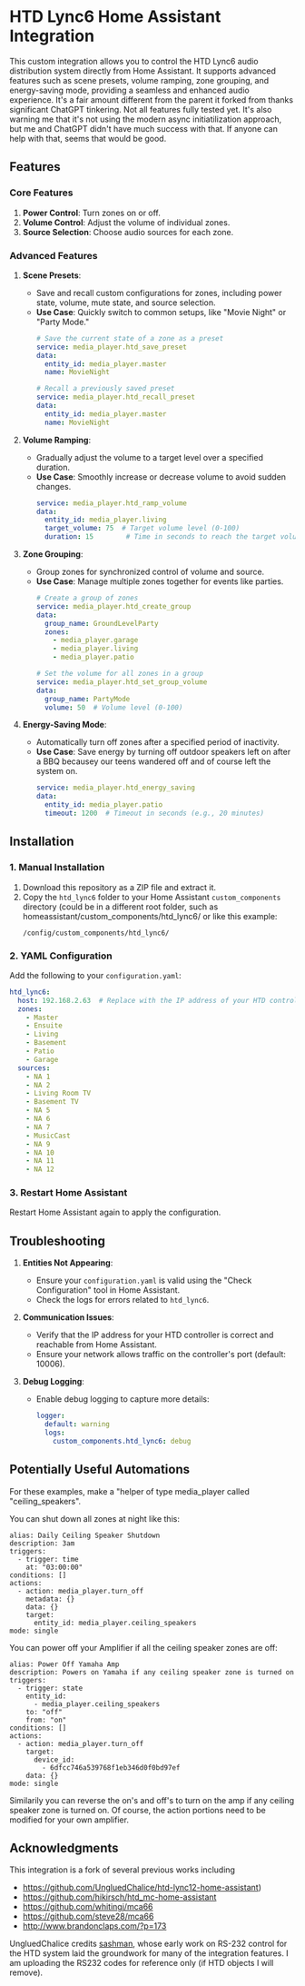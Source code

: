# HTD Lync6 Home Assistant Integration

This custom integration allows you to control the HTD Lync6 audio distribution system directly from Home Assistant. It supports advanced features such as scene presets, volume ramping, zone grouping, and energy-saving mode, providing a seamless and enhanced audio experience. It's a fair amount different from the parent it forked from thanks significant ChatGPT tinkering. Not all features fully tested yet. It's also warning me that it's not using the modern async initiatilization approach, but me and ChatGPT didn't have much success with that. If anyone can help with that, seems that would be good.

## Features

### Core Features

1. **Power Control**: Turn zones on or off.
2. **Volume Control**: Adjust the volume of individual zones.
3. **Source Selection**: Choose audio sources for each zone.

### Advanced Features

1. **Scene Presets**:
   - Save and recall custom configurations for zones, including power state, volume, mute state, and source selection.
   - **Use Case**: Quickly switch to common setups, like "Movie Night" or "Party Mode."
     ```yaml
     # Save the current state of a zone as a preset
     service: media_player.htd_save_preset
     data:
       entity_id: media_player.master
       name: MovieNight

     # Recall a previously saved preset
     service: media_player.htd_recall_preset
     data:
       entity_id: media_player.master
       name: MovieNight
     ```

2. **Volume Ramping**:
   - Gradually adjust the volume to a target level over a specified duration.
   - **Use Case**: Smoothly increase or decrease volume to avoid sudden changes.
     ```yaml
     service: media_player.htd_ramp_volume
     data:
       entity_id: media_player.living
       target_volume: 75  # Target volume level (0-100)
       duration: 15        # Time in seconds to reach the target volume
     ```

3. **Zone Grouping**:
   - Group zones for synchronized control of volume and source.
   - **Use Case**: Manage multiple zones together for events like parties.
     ```yaml
     # Create a group of zones
     service: media_player.htd_create_group
     data:
       group_name: GroundLevelParty
       zones:
         - media_player.garage
         - media_player.living
         - media_player.patio

     # Set the volume for all zones in a group
     service: media_player.htd_set_group_volume
     data:
       group_name: PartyMode
       volume: 50  # Volume level (0-100)
     ```

4. **Energy-Saving Mode**:
   - Automatically turn off zones after a specified period of inactivity.
   - **Use Case**: Save energy by turning off outdoor speakers left on after a BBQ becausey our teens wandered off and of course left the system on.
     ```yaml
     service: media_player.htd_energy_saving
     data:
       entity_id: media_player.patio
       timeout: 1200  # Timeout in seconds (e.g., 20 minutes)
     ```

## Installation

### 1. Manual Installation

1. Download this repository as a ZIP file and extract it.
2. Copy the `htd_lync6` folder to your Home Assistant `custom_components` directory (could be in a different root folder, such as homeassistant/custom_components/htd_lync6/ or like this example:
   ```
   /config/custom_components/htd_lync6/
   ```

### 2. YAML Configuration

Add the following to your `configuration.yaml`:
```yaml
htd_lync6:
  host: 192.168.2.63  # Replace with the IP address of your HTD controller
  zones:
    - Master
    - Ensuite
    - Living
    - Basement
    - Patio
    - Garage
  sources:
    - NA 1
    - NA 2
    - Living Room TV
    - Basement TV
    - NA 5
    - NA 6
    - NA 7
    - MusicCast
    - NA 9
    - NA 10
    - NA 11
    - NA 12
```

### 3. Restart Home Assistant

Restart Home Assistant again to apply the configuration.

## Troubleshooting

1. **Entities Not Appearing**:
   - Ensure your `configuration.yaml` is valid using the "Check Configuration" tool in Home Assistant.
   - Check the logs for errors related to `htd_lync6`.

2. **Communication Issues**:
   - Verify that the IP address for your HTD controller is correct and reachable from Home Assistant.
   - Ensure your network allows traffic on the controller's port (default: 10006).

3. **Debug Logging**:
   - Enable debug logging to capture more details:
     ```yaml
     logger:
       default: warning
       logs:
         custom_components.htd_lync6: debug
     ```

## Potentially Useful Automations

For these examples, make a "helper of type media_player called "ceiling_speakers".

You can shut down all zones at night like this:
```
alias: Daily Ceiling Speaker Shutdown
description: 3am
triggers:
  - trigger: time
    at: "03:00:00"
conditions: []
actions:
  - action: media_player.turn_off
    metadata: {}
    data: {}
    target:
      entity_id: media_player.ceiling_speakers
mode: single
```
You can power off your Amplifier if all the ceiling speaker zones are off:
```
alias: Power Off Yamaha Amp
description: Powers on Yamaha if any ceiling speaker zone is turned on
triggers:
  - trigger: state
    entity_id:
      - media_player.ceiling_speakers
    to: "off"
    from: "on"
conditions: []
actions:
  - action: media_player.turn_off
    target:
      device_id:
        - 6dfcc746a539768f1eb346d0f0bd97ef
    data: {}
mode: single
```
Similarily you can reverse the on's and off's to turn on the amp if any ceiling speaker zone is turned on. Of course, the action portions need to be modified for your own amplifier.

## Acknowledgments

This integration is a fork of several previous works including
* https://github.com/UngluedChalice/htd-lync12-home-assistant)
* https://github.com/hikirsch/htd_mc-home-assistant
* https://github.com/whitingj/mca66
* https://github.com/steve28/mca66
* http://www.brandonclaps.com/?p=173

UngluedChalice credits [sashman](https://github.com/sashman/), whose early work on RS-232 control for the HTD system laid the groundwork for many of the integration features. I am uploading the RS232 codes for reference only (if HTD objects I will remove).
